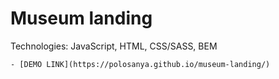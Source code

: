 # Museum landing
Technologies: JavaScript, HTML, CSS/SASS, BEM

    - [DEMO LINK](https://polosanya.github.io/museum-landing/)

